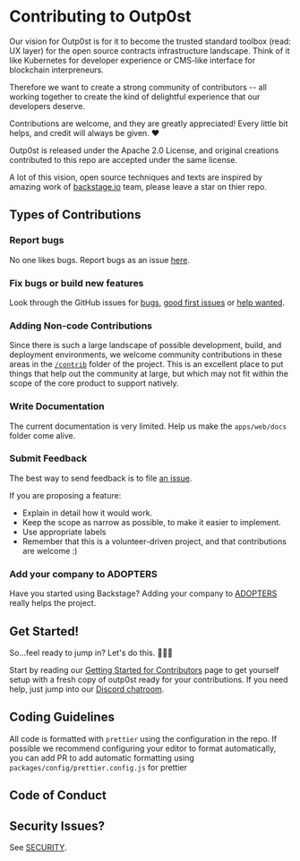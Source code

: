 # Contributing to Outp0st

Our vision for Outp0st is for it to become the trusted standard toolbox (read: UX layer) for the open source contracts infrastructure landscape. Think of it like Kubernetes for developer experience or CMS-like interface for blockchain interpreneurs.

Therefore we want to create a strong community of contributors -- all working together to create the kind of delightful experience that our developers deserve.

Contributions are welcome, and they are greatly appreciated! Every little bit helps, and credit will always be given. ❤️

Outp0st is released under the Apache 2.0 License, and original creations contributed to this repo are accepted under the same license.

A lot of this vision, open source techniques and texts are inspired by amazing work of [backstage.io](https://backstage.io) team, please leave a star on thier repo.

## Types of Contributions

### Report bugs

No one likes bugs. Report bugs as an issue [here](https://github.com/genolis/outp0st/issues/new?template=bug_template.md).

### Fix bugs or build new features

Look through the GitHub issues for [bugs](https://github.com/genolis/outp0st/labels/bugs), [good first issues](https://github.com/genolis/outp0st/labels/good%20first%20issue) or [help wanted](https://github.com/genolis/outp0st/labels/help%20wanted).


### Adding Non-code Contributions

Since there is such a large landscape of possible development, build, and deployment environments, we welcome community contributions in these areas in the [`/contrib`](https://github.com/genolis/Outp0st/tree/main/contrib) folder of the project. This is an excellent place to put things that help out the community at large, but which may not fit within the scope of the core product to support natively. 

### Write Documentation

The current documentation is very limited. Help us make the `apps/web/docs` folder come alive.


### Submit Feedback

The best way to send feedback is to file [an issue](https://github.com/genolis/outp0st/issues).

If you are proposing a feature:

- Explain in detail how it would work.
- Keep the scope as narrow as possible, to make it easier to implement.
- Use appropriate labels
- Remember that this is a volunteer-driven project, and that contributions
  are welcome :)

### Add your company to ADOPTERS

Have you started using Backstage? Adding your company to [ADOPTERS](ADOPTERS.md) really helps the project.

## Get Started!

So...feel ready to jump in? Let's do this. 👏🏻💯

Start by reading our [Getting Started for Contributors](https://outp0st.io/docs/contrib/getting-started) page to get yourself setup with a fresh copy of outp0st ready for your contributions. If you need help, just jump into our [Discord chatroom](https://discord.gg/CQjDUyBz).

## Coding Guidelines

All code is formatted with `prettier` using the configuration in the repo. If possible we recommend configuring your editor to format automatically, you can add PR to add automatic formatting using `packages/config/prettier.config.js` for prettier

## Code of Conduct

[code-of-conduct]: https://github.com/genolis/outp0st/blob/main/CODE_OF_CONDUCT.md

## Security Issues?

See [SECURITY](SECURITY.md).